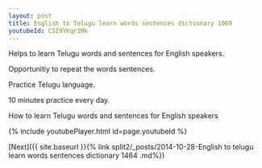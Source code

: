 ```yaml
---
layout: post
title: English to Telugu learn words sentences dictionary 1069 
youtubeId: C5I9YKqr1Mk
---
```

 
 
Helps to learn Telugu words and sentences for English speakers.

Opportunitiy to repeat the words sentences. 

Practice Telugu language. 
 
10 minutes practice every day. 
 
How to learn Telugu words and sentences for English speakers 
 
{% include youtubePlayer.html id=page.youtubeId %}
 
 
[Next]({{ site.baseurl }}{% link  split2/_posts/2014-10-28-English to telugu learn words sentences dictionary 1464 .md%})
 
